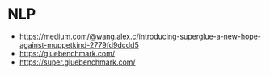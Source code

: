 # NLP
* https://medium.com/@wang.alex.c/introducing-superglue-a-new-hope-against-muppetkind-2779fd9dcdd5
* https://gluebenchmark.com/
* https://super.gluebenchmark.com/

